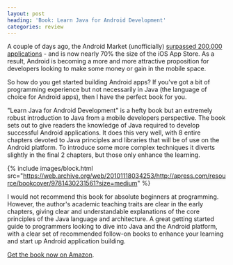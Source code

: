 ```yaml
---
layout: post
heading: 'Book: Learn Java for Android Development'
categories: review
---
```


A couple of days ago, the Android Market (unofficially) [surpassed 200,000 applications](http://thenextweb.com/google/2010/12/28/android-market-unofficially-surpasses-200000-apps/) - and is now nearly 70% the size of the iOS App Store. As a result, Android is becoming a more and more attractive proposition for developers looking to make some money or gain in the mobile space.

So how do you get started building Android apps? If you've got a bit of programming experience but not necessarily in Java (the language of choice for Android apps), then I have the perfect book for you.

"Learn Java for Android Development" is a hefty book but an extremely robust introduction to Java from a mobile developers perspective. The book sets out to give readers the knowledge of Java required to develop successful Android applications. It does this very well, with 8 entire chapters devoted to Java principles and libraries that will be of use on the Android platform. To introduce some more complex techniques it diverts slightly in the final 2 chapters, but those only enhance the learning.

{% include images/block.html src="https://web.archive.org/web/20101118034253/http://apress.com/resource/bookcover/9781430231561?size=medium" %}

I would not recommend this book for absolute beginners at programming. However, the author's academic teaching traits are clear in the early chapters, giving clear and understandable explanations of the core principles of the Java language and architecture. A great getting started guide to programmers looking to dive into Java and the Android platform, with a clear set of recommended follow-on books to enhance your learning and start up Android application building.

[Get the book now on Amazon](http://www.amazon.co.uk/Learn-Java-Android-Development-Friesen/dp/1430231564/ref=sr_1_1?ie=UTF8&amp;s=books&amp;qid=1293722462&amp;sr=8-1).